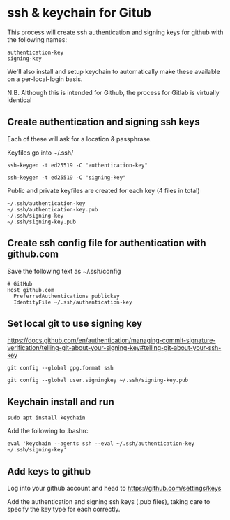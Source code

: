 # ssh & keychain for Gitub

This process will create ssh authentication and signing keys for github with the following names:

	authentication-key
	signing-key

We'll also install and setup keychain to automatically make these available on a per-local-login basis.

N.B. Although this is intended for Github, the process for Gitlab is virtually identical

## Create authentication and signing ssh keys
Each of these will ask for a location & passphrase.

Keyfiles go into ~/.ssh/

	ssh-keygen -t ed25519 -C "authentication-key"

	ssh-keygen -t ed25519 -C "signing-key"

Public and private keyfiles are created for each key (4 files in total)

	~/.ssh/authentication-key
	~/.ssh/authentication-key.pub
	~/.ssh/signing-key
	~/.ssh/signing-key.pub

## Create ssh config file for authentication with github.com
Save the following text as ~/.ssh/config

	# GitHub
	Host github.com
	  PreferredAuthentications publickey
	  IdentityFile ~/.ssh/authentication-key




## Set local git to use signing key
https://docs.github.com/en/authentication/managing-commit-signature-verification/telling-git-about-your-signing-key#telling-git-about-your-ssh-key


	git config --global gpg.format ssh

	git config --global user.signingkey ~/.ssh/signing-key.pub


## Keychain install and run

	sudo apt install keychain

Add the following to .bashrc

	eval 'keychain --agents ssh --eval ~/.ssh/authentication-key ~/.ssh/signing-key'



## Add keys to github

Log into your github account and head to https://github.com/settings/keys

Add the authentication and signing ssh keys (.pub files), taking care to specify the key type for each correctly.



